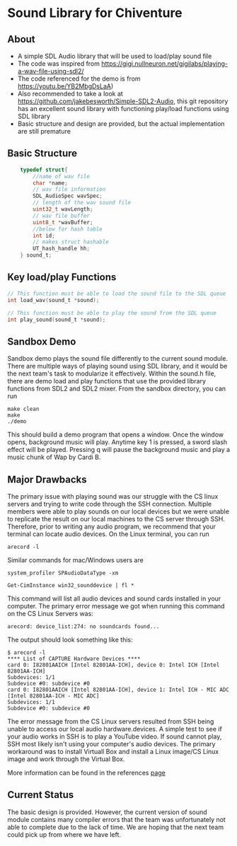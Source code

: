 # Sound Library for Chiventure

## About

* A simple SDL Audio library that will be used to load/play sound file
* The code was inspired from https://gigi.nullneuron.net/gigilabs/playing-a-wav-file-using-sdl2/
* The code referenced for the demo is from https://youtu.be/YB2MbgDsLaA)
* Also recommended to take a look at https://github.com/jakebesworth/Simple-SDL2-Audio, this git repository has an excellent sound library with functioning play/load functions using SDL library 
* Basic structure and design are provided, but the actual implementation are still premature

## Basic Structure
```c
    typedef struct{
        //name of wav file
        char *name;
        // wav file information
        SDL_AudioSpec wavSpec;
        // length of the wav sound file
        uint32_t wavLength;
        // wav file buffer
        uint8_t *wavBuffer;
        //below for hash table
        int id; 
        // makes struct hashable
        UT_hash_handle hh; 
    } sound_t;
```
## Key load/play Functions
```c
// This function must be able to load the sound file to the SDL queue
int load_wav(sound_t *sound);

// This function must be able to play the sound from the SDL queue
int play_sound(sound_t *sound);
```

## Sandbox Demo
Sandbox demo plays the sound file differently to the current sound module. There are multiple ways of playing sound using SDL library, and it would be the next team's task to modularize it effectively. Within the sound.h file, there are demo load and play functions that use the provided library functions from SDL2 and SDL2 mixer. 
From the sandbox directory, you can run 
```
make clean
make
./demo
```

This should build a demo program that opens a window. Once the window opens, background music will play. Anytime key 1 is pressed, a sword slash effect will be played. Pressing q will pause the background music and play a music chunk of Wap by Cardi B. 


## Major Drawbacks
The primary issue with playing sound was our struggle with the CS linux servers and trying to write code through the SSH connection. Multiple members were able to play sounds on our local devices but we were unable to replicate the result on our local machines to the CS server through SSH. Therefore, prior to writing any audio program, we recommend that your terminal can locate audio devices. On the Linux terminal, you can run
```
arecord -l
```

Similar commands for mac/Windows users are
```
system_profiler SPAudioDataType -xm
```
```
Get-CimInstance win32_sounddevice | fl *
```
This command will list all audio devices and sound cards installed in your computer. The primary error message we got when running this command on the CS Linux Servers was:

```
arecord: device_list:274: no soundcards found...
```

The output should look something like this:

```
$ arecord -l
**** List of CAPTURE Hardware Devices ****
card 0: I82801AAICH [Intel 82801AA-ICH], device 0: Intel ICH [Intel 82801AA-ICH]
Subdevices: 1/1
Subdevice #0: subdevice #0
card 0: I82801AAICH [Intel 82801AA-ICH], device 1: Intel ICH - MIC ADC [Intel 82801AA-ICH - MIC ADC]
Subdevices: 1/1
Subdevice #0: subdevice #0
```

The error message from the CS Linux servers resulted from SSH being unable to access our local audio hardware.devices. A simple test to see if your audio works in SSH is to play a YouTube video. If sound cannot play, SSH most likely isn't using your computer's audio devices. The primary workaround was to install Virtuall Box and install a Linux image/CS Linux image and work through the Virtual Box. 

More information can be found in the references [page](https://github.com/uchicago-cs/chiventure/wiki/Sound-~-References)

## Current Status
The basic design is provided. However, the current version of sound module contains many compiler errors that the team was unfortunately not able to complete due to the lack of time. We are hoping that the next team could pick up from where we have left.
